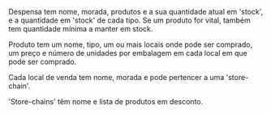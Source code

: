 Despensa tem nome, morada, produtos e a sua quantidade atual em 'stock',
e a quantidade em 'stock' de cada tipo. Se um produto for vital, também
tem quantidade mínima a manter em stock.

Produto tem um nome, tipo, um ou mais locais onde pode ser comprado, um
preço e número de unidades por embalagem em cada local em que pode ser
comprado.

Cada local de venda tem nome, morada e pode pertencer a uma 'store-chain'.

'Store-chains' têm nome e lista de produtos em desconto.
